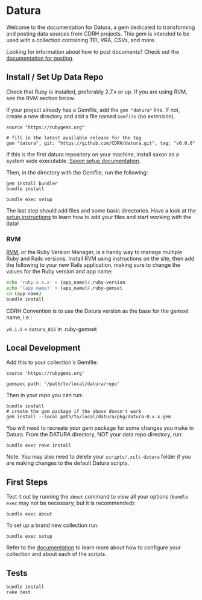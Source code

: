 # Datura

Welcome to the documentation for Datura, a gem dedicated to transforming and posting data sources from CDRH projects.  This gem is intended to be used with a collection containing TEI, VRA, CSVs, and more.

Looking for information about how to post documents? Check out the
[documentation for posting](/docs/3_manage/post.md).

## Install / Set Up Data Repo

Check that Ruby is installed, preferably 2.7.x or up. If you are using RVM, see the RVM section below. 

If your project already has a Gemfile, add the `gem "datura"` line. If not, create a new directory and add a file named `Gemfile` (no extension).

```
source "https://rubygems.org"

# fill in the latest available release for the tag
gem "datura", git: "https://github.com/CDRH/datura.git", tag: "v0.0.0"
```

If this is the first datura repository on your machine, install saxon as a system wide executable. [Saxon setup documentation](docs/4_developers/saxon.md).

Then, in the directory with the Gemfile, run the following:

```
gem install bundler
bundle install

bundle exec setup
```

The last step should add files and some basic directories. Have a look at the [setup instructions](/docs/1_setup/collection_setup.md) to learn how to add your files and start working with the data!

### RVM

[RVM](https://rvm.io/), or the Ruby Version Manager, is a handy way to manage multiple Ruby and Rails versions. Install RVM using instructions on the site, then add the following to your new Rails application, making sure to change the values for the Ruby version and app name:

```bash
echo 'ruby-x.x.x' > (app_name)/.ruby-version
echo '(app name)' > (app_name)/.ruby-gemset
cd (app name)
bundle install
```

CDRH Convention is to use the Datura version as the base for the gemset name, i.e.:

`v0.1.5` = `datura_015` in .ruby-gemset

## Local Development


Add this to your collection's Gemfile:

```
source 'https://rubygems.org'

gemspec path: '/path/to/local/datura/repo'
```

Then in your repo you can run:

```
bundle install
# create the gem package if the above doesn't work
gem install --local path/to/local/datura/pkg/datura-0.x.x.gem
```

You will need to recreate your gem package for some changes you make in Datura. From the DATURA directory, NOT your data repo directory, run:

```
bundle exec rake install
```

Note: You may also need to delete your `scripts/.xslt-datura` folder if you are making changes to the default Datura scripts.

## First Steps

Test it out by running the `about` command to view all your options (`bundle exec` may not be necessary, but it is recommended):

```
bundle exec about
```

To set up a brand new collection run:

```
bundle exec setup
```

Refer to the [documentation](docs) to learn more about how to configure your collection and about each of the scripts.

## Tests

```
bundle install
rake test
```

